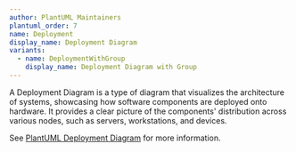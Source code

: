 ```yaml
---
author: PlantUML Maintainers
plantuml_order: 7
name: Deployment
display_name: Deployment Diagram
variants:
  - name: DeploymentWithGroup
    display_name: Deployment Diagram with Group
---
```


A Deployment Diagram is a type of diagram that visualizes the architecture of systems,
showcasing how software components are deployed onto hardware.
It provides a clear picture of the components' distribution across various nodes,
such as servers, workstations, and devices.

See [PlantUML Deployment Diagram](https://plantuml.com/en/deployment-diagram) for more information.
